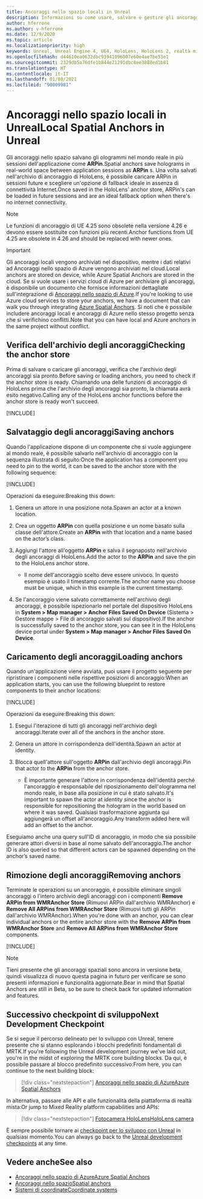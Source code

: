 ```yaml
---
title: Ancoraggi nello spazio locali in Unreal
description: Informazioni su come usare, salvare e gestire gli ancoraggi nello spazio presenti nelle applicazioni di realtà mista Unreal.
author: hferrone
ms.author: v-hferrone
ms.date: 12/9/2020
ms.topic: article
ms.localizationpriority: high
keywords: Unreal, Unreal Engine 4, UE4, HoloLens, HoloLens 2, realtà mista, sviluppo, funzionalità, documentazione, guide, ologrammi, ancoraggi nello spazio, visore VR realtà mista, visore VR di windows mixed reality, visore per realtà virtuale
ms.openlocfilehash: d44610ea0632dbc93941096007e60e4ae7be53e1
ms.sourcegitcommit: 2329db5a76dfe1b844e21291dbc8ee3888ed1b81
ms.translationtype: HT
ms.contentlocale: it-IT
ms.lasthandoff: 01/08/2021
ms.locfileid: "98009981"
---
```

# <a name="local-spatial-anchors-in-unreal"></a><span data-ttu-id="0eb73-104">Ancoraggi nello spazio locali in Unreal</span><span class="sxs-lookup"><span data-stu-id="0eb73-104">Local Spatial Anchors in Unreal</span></span>

<span data-ttu-id="0eb73-105">Gli ancoraggi nello spazio salvano gli ologrammi nel mondo reale in più sessioni dell'applicazione come **ARPin**.</span><span class="sxs-lookup"><span data-stu-id="0eb73-105">Spatial anchors save holograms in real-world space between application sessions as **ARPin** s.</span></span> <span data-ttu-id="0eb73-106">Una volta salvati nell'archivio di ancoraggio di HoloLens, è possibile caricare ARPin in sessioni future e scegliere un'opzione di fallback ideale in assenza di connettività Internet.</span><span class="sxs-lookup"><span data-stu-id="0eb73-106">Once saved in the HoloLens' anchor store, ARPin's can be loaded in future sessions and are an ideal fallback option when there's no internet connectivity.</span></span>

> [!NOTE]
> <span data-ttu-id="0eb73-107">Le funzioni di ancoraggio di UE 4.25 sono obsolete nella versione 4.26 e devono essere sostituite con funzioni più recenti.</span><span class="sxs-lookup"><span data-stu-id="0eb73-107">Anchor functions from UE 4.25 are obsolete in 4.26 and should be replaced with newer ones.</span></span> 

> [!IMPORTANT]
> <span data-ttu-id="0eb73-108">Gli ancoraggi locali vengono archiviati nel dispositivo, mentre i dati relativi ad Ancoraggi nello spazio di Azure vengono archiviati nel cloud.</span><span class="sxs-lookup"><span data-stu-id="0eb73-108">Local anchors are stored on device, while Azure Spatial Anchors are stored in the cloud.</span></span> <span data-ttu-id="0eb73-109">Se si vuole usare i servizi cloud di Azure per archiviare gli ancoraggi, è disponibile un documento che fornisce informazioni dettagliate sull'integrazione di [Ancoraggi nello spazio di Azure](unreal-azure-spatial-anchors.md).</span><span class="sxs-lookup"><span data-stu-id="0eb73-109">If you're looking to use Azure cloud services to store your anchors, we have a document that can walk you through integrating [Azure Spatial Anchors](unreal-azure-spatial-anchors.md).</span></span> <span data-ttu-id="0eb73-110">Si noti che è possibile includere ancoraggi locali e ancoraggi di Azure nello stesso progetto senza che si verifichino conflitti.</span><span class="sxs-lookup"><span data-stu-id="0eb73-110">Note that you can have local and Azure anchors in the same project without conflict.</span></span>

## <a name="checking-the-anchor-store"></a><span data-ttu-id="0eb73-111">Verifica dell'archivio degli ancoraggi</span><span class="sxs-lookup"><span data-stu-id="0eb73-111">Checking the anchor store</span></span>

<span data-ttu-id="0eb73-112">Prima di salvare o caricare gli ancoraggi, verifica che l'archivio degli ancoraggi sia pronto.</span><span class="sxs-lookup"><span data-stu-id="0eb73-112">Before saving or loading anchors, you need to check if the anchor store is ready.</span></span>  <span data-ttu-id="0eb73-113">Chiamando una delle funzioni di ancoraggio di HoloLens prima che l'archivio degli ancoraggi sia pronto, la chiamata avrà esito negativo.</span><span class="sxs-lookup"><span data-stu-id="0eb73-113">Calling any of the HoloLens anchor functions before the anchor store is ready won't succeed.</span></span>  

[!INCLUDE[](includes/tabs-sa-1.md)]

## <a name="saving-anchors"></a><span data-ttu-id="0eb73-114">Salvataggio degli ancoraggi</span><span class="sxs-lookup"><span data-stu-id="0eb73-114">Saving anchors</span></span>

<span data-ttu-id="0eb73-115">Quando l'applicazione dispone di un componente che si vuole aggiungere al mondo reale, è possibile salvarlo nell'archivio di ancoraggio con la sequenza illustrata di seguito:</span><span class="sxs-lookup"><span data-stu-id="0eb73-115">Once the application has a component you need to pin to the world, it can be saved to the anchor store with the following sequence:</span></span> 

[!INCLUDE[](includes/tabs-sa-2.md)]

<span data-ttu-id="0eb73-116">Operazioni da eseguire:</span><span class="sxs-lookup"><span data-stu-id="0eb73-116">Breaking this down:</span></span>
1. <span data-ttu-id="0eb73-117">Genera un attore in una posizione nota.</span><span class="sxs-lookup"><span data-stu-id="0eb73-117">Spawn an actor at a known location.</span></span>
2. <span data-ttu-id="0eb73-118">Crea un oggetto **ARPin** con quella posizione e un nome basato sulla classe dell'attore.</span><span class="sxs-lookup"><span data-stu-id="0eb73-118">Create an **ARPin** with that location and a name based on the actor’s class.</span></span> 
3. <span data-ttu-id="0eb73-119">Aggiungi l'attore all'oggetto **ARPin** e salva il segnaposto nell'archivio degli ancoraggi di HoloLens.</span><span class="sxs-lookup"><span data-stu-id="0eb73-119">Add the actor to the **ARPin** and save the pin to the HoloLens anchor store.</span></span>  
    * <span data-ttu-id="0eb73-120">Il nome dell'ancoraggio scelto deve essere univoco. In questo esempio è usato il timestamp corrente.</span><span class="sxs-lookup"><span data-stu-id="0eb73-120">The anchor name you choose must be unique, which in this example is the current timestamp.</span></span> 

4. <span data-ttu-id="0eb73-121">Se l'ancoraggio viene salvato correttamente nell'archivio degli ancoraggi, è possibile ispezionarlo nel portale del dispositivo HoloLens in **System > Map manager > Anchor Files Saved On Device** (Sistema > Gestore mappe > File di ancoraggio salvati sul dispositivo).</span><span class="sxs-lookup"><span data-stu-id="0eb73-121">If the anchor is successfully saved to the anchor store, you can see it in the HoloLens device portal under **System > Map manager > Anchor Files Saved On Device**.</span></span> 

## <a name="loading-anchors"></a><span data-ttu-id="0eb73-122">Caricamento degli ancoraggi</span><span class="sxs-lookup"><span data-stu-id="0eb73-122">Loading anchors</span></span>

<span data-ttu-id="0eb73-123">Quando un'applicazione viene avviata, puoi usare il progetto seguente per ripristinare i componenti nelle rispettive posizioni di ancoraggio:</span><span class="sxs-lookup"><span data-stu-id="0eb73-123">When an application starts, you can use the following blueprint to restore components to their anchor locations:</span></span>

[!INCLUDE[](includes/tabs-sa-3.md)]

<span data-ttu-id="0eb73-124">Operazioni da eseguire:</span><span class="sxs-lookup"><span data-stu-id="0eb73-124">Breaking this down:</span></span>
1. <span data-ttu-id="0eb73-125">Esegui l'iterazione di tutti gli ancoraggi nell'archivio degli ancoraggi.</span><span class="sxs-lookup"><span data-stu-id="0eb73-125">Iterate over all of the anchors in the anchor store.</span></span> 
2. <span data-ttu-id="0eb73-126">Genera un attore in corrispondenza dell'identità.</span><span class="sxs-lookup"><span data-stu-id="0eb73-126">Spawn an actor at identity.</span></span>
3. <span data-ttu-id="0eb73-127">Blocca quell'attore sull'oggetto **ARPin** dall'archivio degli ancoraggi.</span><span class="sxs-lookup"><span data-stu-id="0eb73-127">Pin that actor to the **ARPin** from the anchor store.</span></span>  

    * <span data-ttu-id="0eb73-128">È importante generare l'attore in corrispondenza dell'identità perché l'ancoraggio è responsabile del riposizionamento dell'ologramma nel mondo reale, in base alla posizione in cui è stato salvato.</span><span class="sxs-lookup"><span data-stu-id="0eb73-128">It's important to spawn the actor at identity since the anchor is responsible for repositioning the hologram in the world based on where it was saved.</span></span> <span data-ttu-id="0eb73-129">Qualsiasi trasformazione aggiunta qui aggiungerà un offset all'ancoraggio.</span><span class="sxs-lookup"><span data-stu-id="0eb73-129">Any transform added here will add an offset to the anchor.</span></span> 

<span data-ttu-id="0eb73-130">Eseguiamo anche una query sull'ID di ancoraggio, in modo che sia possibile generare attori diversi in base al nome salvato dell'ancoraggio.</span><span class="sxs-lookup"><span data-stu-id="0eb73-130">The anchor ID is also queried so that different actors can be spawned depending on the anchor’s saved name.</span></span> 

## <a name="removing-anchors"></a><span data-ttu-id="0eb73-131">Rimozione degli ancoraggi</span><span class="sxs-lookup"><span data-stu-id="0eb73-131">Removing anchors</span></span> 

<span data-ttu-id="0eb73-132">Terminate le operazioni su un ancoraggio, è possibile eliminare singoli ancoraggi o l'intero archivio degli ancoraggi con i componenti **Remove ARPin from WMRAnchor Store** (Rimuovi ARPin dall'archivio WMRAnchor) e **Remove All ARPins from WMRAnchor Store** (Rimuovi tutti gli ARPin dall'archivio WMRAnchor).</span><span class="sxs-lookup"><span data-stu-id="0eb73-132">When you're done with an anchor, you can clear individual anchors or the entire anchor store with the **Remove ARPin from WMRAnchor Store** and **Remove All ARPins from WMRAnchor Store** components.</span></span>

[!INCLUDE[](includes/tabs-sa-4.md)]

> [!NOTE]
> <span data-ttu-id="0eb73-133">Tieni presente che gli ancoraggi spaziali sono ancora in versione beta, quindi visualizza di nuovo questa pagina in futuro per verificare se sono presenti informazioni e funzionalità aggiornate.</span><span class="sxs-lookup"><span data-stu-id="0eb73-133">Bear in mind that Spatial Anchors are still in Beta, so be sure to check back for updated information and features.</span></span>

## <a name="next-development-checkpoint"></a><span data-ttu-id="0eb73-134">Successivo checkpoint di sviluppo</span><span class="sxs-lookup"><span data-stu-id="0eb73-134">Next Development Checkpoint</span></span>

<span data-ttu-id="0eb73-135">Se si segue il percorso delineato per lo sviluppo con Unreal, tenere presente che si stanno esplorando i blocchi predefiniti fondamentali di MRTK.</span><span class="sxs-lookup"><span data-stu-id="0eb73-135">If you're following the Unreal development journey we've laid out, you're in the midst of exploring the MRTK core building blocks.</span></span> <span data-ttu-id="0eb73-136">Da qui, è possibile passare al blocco predefinito successivo:</span><span class="sxs-lookup"><span data-stu-id="0eb73-136">From here, you can continue to the next building block:</span></span> 

> [!div class="nextstepaction"]
> [<span data-ttu-id="0eb73-137">Ancoraggi nello spazio di Azure</span><span class="sxs-lookup"><span data-stu-id="0eb73-137">Azure Spatial Anchors</span></span>](unreal-azure-spatial-anchors.md)

<span data-ttu-id="0eb73-138">In alternativa, passare alle API e alle funzionalità della piattaforma di realtà mista:</span><span class="sxs-lookup"><span data-stu-id="0eb73-138">Or jump to Mixed Reality platform capabilities and APIs:</span></span>

> [!div class="nextstepaction"]
> [<span data-ttu-id="0eb73-139">Fotocamera HoloLens</span><span class="sxs-lookup"><span data-stu-id="0eb73-139">HoloLens camera</span></span>](unreal-hololens-camera.md)

<span data-ttu-id="0eb73-140">È sempre possibile tornare ai [checkpoint per lo sviluppo con Unreal](unreal-development-overview.md#2-core-building-blocks) in qualsiasi momento.</span><span class="sxs-lookup"><span data-stu-id="0eb73-140">You can always go back to the [Unreal development checkpoints](unreal-development-overview.md#2-core-building-blocks) at any time.</span></span>

## <a name="see-also"></a><span data-ttu-id="0eb73-141">Vedere anche</span><span class="sxs-lookup"><span data-stu-id="0eb73-141">See also</span></span>

* [<span data-ttu-id="0eb73-142">Ancoraggi nello spazio di Azure</span><span class="sxs-lookup"><span data-stu-id="0eb73-142">Azure Spatial Anchors</span></span>](unreal-azure-spatial-anchors.md)
* [<span data-ttu-id="0eb73-143">Ancoraggi nello spazio</span><span class="sxs-lookup"><span data-stu-id="0eb73-143">Spatial anchors</span></span>](../../design/spatial-anchors.md)
* [<span data-ttu-id="0eb73-144">Sistemi di coordinate</span><span class="sxs-lookup"><span data-stu-id="0eb73-144">Coordinate systems</span></span>](../../design/coordinate-systems.md)
